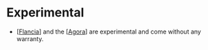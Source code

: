 # Experimental

- [[Flancia]] and the [[Agora]] are experimental and come without any warranty.


[//begin]: # "Autogenerated link references for markdown compatibility"
[Flancia]: flancia "Flancia"
[Agora]: agora "Agora"
[//end]: # "Autogenerated link references"